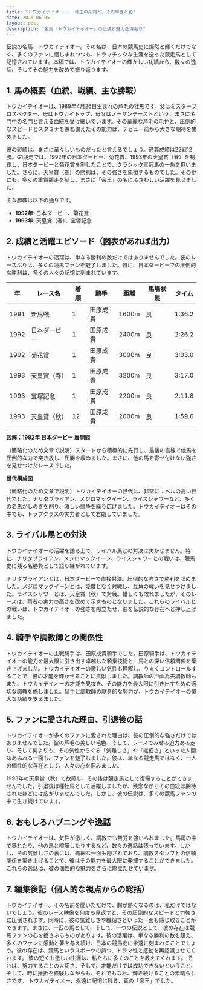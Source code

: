 ```yaml
---
title: "トウカイテイオー -  帝王の系譜と、その輝きと影"
date: 2025-06-05
layout: post
description: "名馬『トウカイテイオー』の伝説と魅力を深堀り"
---
```


伝説の名馬、トウカイテイオー。その名は、日本の競馬史に燦然と輝くだけでなく、多くのファンに惜しまれつつも、ドラマチックな生涯を送った競走馬として記憶されています。本稿では、トウカイテイオーの輝かしい功績から、数々の逸話、そしてその魅力を改めて振り返ります。

## 1. 馬の概要（血統、戦績、主な勝鞍）

トウカイテイオーは、1989年4月26日生まれの芦毛の牡馬です。父はミスタープロスペクター、母はトウカイトップ、母父はノーザンテーストという、まさに名門中の名門と言える血統を受け継いでいます。その華麗な芦毛の毛色と、圧倒的なスピードとスタミナを兼ね備えたその能力は、デビュー前から大きな期待を集めました。

彼の戦績は、まさに華々しいものだったと言えるでしょう。通算成績は22戦12勝。G1競走では、1992年の日本ダービー、菊花賞、1993年の天皇賞（春）を制覇し、日本ダービーと菊花賞を制したことで、クラシック三冠馬の一角を担いました。さらに、天皇賞（春）の勝利は、その強さを象徴するものでした。その他にも、多くの重賞競走を制し、まさに「帝王」の名にふさわしい活躍を見せました。

主な勝鞍は以下の通りです。

* **1992年**: 日本ダービー、菊花賞
* **1993年**: 天皇賞（春）、宝塚記念


## 2. 成績と活躍エピソード（図表があれば出力）

トウカイテイオーの活躍は、単なる勝利の数だけではありませんでした。彼のレースぶりは、多くの競馬ファンを魅了しました。特に、日本ダービーでの圧倒的な勝利は、多くの人々の記憶に刻まれています。

| 年 | レース名          | 着順 | 騎手      | 距離 | 馬場状態 | タイム     |
|---|-------------------|-----|----------|-----|---------|----------|
| 1991 | 新馬戦            | 1   | 田原成貴 | 1600m| 良       | 1:36.2    |
| 1992 | 日本ダービー        | 1   | 田原成貴 | 2400m| 良       | 2:26.2    |
| 1992 | 菊花賞            | 1   | 田原成貴 | 3000m| 良       | 3:03.0    |
| 1993 | 天皇賞（春）      | 1   | 田原成貴 | 3200m| 良       | 3:17.0    |
| 1993 | 宝塚記念          | 1   | 田原成貴 | 2200m| 良       | 2:11.8    |
| 1993 | 天皇賞（秋）      | 12  | 田原成貴 | 2000m| 良       | 1:59.6    |


**図解：1992年 日本ダービー 展開図**

（簡略化のため文章で説明）スタートから積極的に先行し、最後の直線で他馬を圧倒的な力で突き放し、圧勝を収めました。まさに、他の馬を寄せ付けない強さを見せつけたレースでした。


**世代構成図**

（簡略化のため文章で説明）トウカイテイオーの世代は、非常にレベルの高い世代でした。ナリタブライアン、メジロマックイーン、ライスシャワーなど、多くの名馬がしのぎを削り、激しい競争を繰り広げました。トウカイテイオーはその中でも、トップクラスの実力者として君臨していました。


## 3. ライバル馬との対決

トウカイテイオーの活躍を語る上で、ライバル馬との対決は欠かせません。特に、ナリタブライアン、メジロマックイーン、ライスシャワーとの戦いは、競馬史に残る名勝負として語り継がれています。

ナリタブライアンとは、日本ダービーで直接対決。圧倒的な強さで勝利を収めました。メジロマックイーンとは、幾度となく対戦し、互角の戦いを見せつけました。ライスシャワーとは、天皇賞（秋）で対戦。惜しくも敗れましたが、そのレースは、両者の実力の高さを改めて示すものとなりました。これらのライバルとの戦いは、トウカイテイオーの強さを際立たせ、彼を伝説的な存在へと押し上げました。


## 4. 騎手や調教師との関係性

トウカイテイオーの主戦騎手は、田原成貴騎手でした。田原騎手は、トウカイテイオーの能力を最大限に引き出す卓越した騎乗技術と、馬との深い信頼関係を築き上げました。トウカイテイオーの激しい気性も理解し、うまくコントロールすることで、彼の才能を輝かせることに貢献しました。調教師の戸山為夫調教師もまた、トウカイテイオーの才能を見抜き、その能力を最大限に引き出すための適切な調教を施しました。騎手と調教師の献身的な努力が、トウカイテイオーの偉大な功績を支えました。


## 5. ファンに愛された理由、引退後の話

トウカイテイオーが多くのファンに愛された理由は、彼の圧倒的な強さだけではありませんでした。彼の芦毛の美しい毛色、そして、レースでみせる迫力ある走り、そして何よりも、その気性からくる「気難しさ」や「繊細さ」といった人間味あふれる一面も、ファンを魅了しました。彼は、単なる競走馬ではなく、一人の個性的な存在として、人々の心を掴みました。

1993年の天皇賞（秋）で故障し、その後は競走馬として復帰することができませんでした。引退後は種牡馬として活躍しましたが、残念ながらその血統は期待されたほどには広がりませんでした。しかし、彼の伝説は、多くの競馬ファンの中で生き続けています。


## 6. おもしろハプニングや逸話

トウカイテイオーは、気性が激しく、調教でも苦労を強いられました。馬房の中で暴れたり、他の馬と喧嘩したりするなど、数々の逸話は残っています。しかし、その気難しさの裏には、繊細な一面も隠されており、調教スタッフとの信頼関係を築き上げることで、彼はその能力を最大限に発揮することができました。これらの逸話は、彼の個性的な魅力をさらに際立たせています。


## 7. 編集後記（個人的な視点からの総括）

トウカイテイオー。その名前を聞いただけで、胸が熱くなるのは、私だけではないでしょう。彼のレース映像を何度も見返すと、その圧倒的なスピードと力強さに圧倒されます。同時に、彼の気難しさや繊細さといった一面も感じ取ることができます。まさに、一匹の馬として、そして、一つの伝説として、彼の存在は競馬ファンの心を揺さぶるものがあります。彼の活躍は、単なる勝利の数を超え、多くのファンに感動と夢を与え続け、日本の競馬史に永遠に刻まれることでしょう。彼の存在は、競馬というスポーツの持つ、ドラマ性と感動を再認識させてくれます。  彼の短くも激しい生涯は、私たちに多くのことを教えてくれます。  それは、努力することの大切さ、そして、才能だけでは成功できないということ、そして、時に挫折を経験しながらも、それでもなお、輝き続けることの素晴らしさです。  トウカイテイオー、永遠に記憶に残る、真の「帝王」でした。
